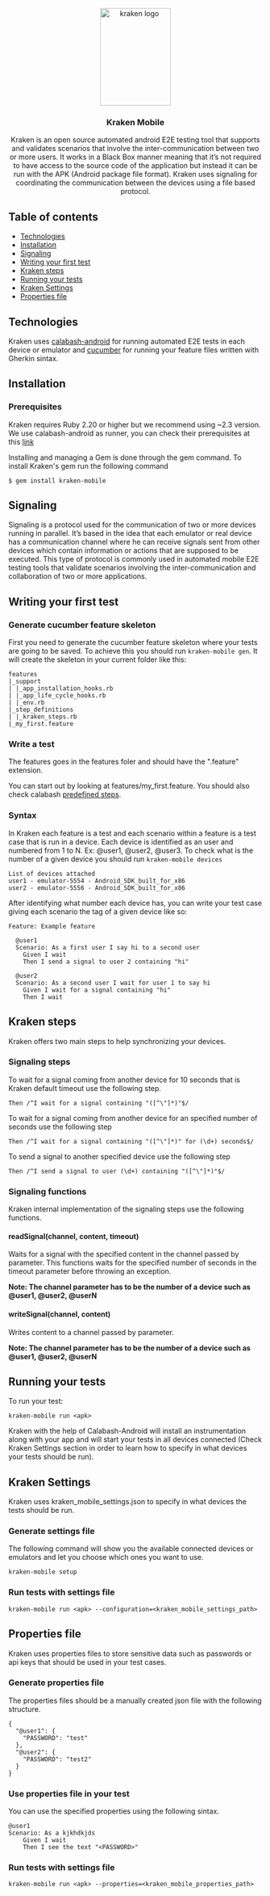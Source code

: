 <p align="center">
    <img src="https://raw.githubusercontent.com/ravelinx22/KrakenMobile/master/reporter/assets/images/kraken.png" alt="kraken logo" width="140" height="193">
</p>

<h3 align="center">Kraken Mobile</h3>

<p align="center">Kraken is an open source automated android E2E testing tool that supports and validates scenarios that involve the inter-communication between two or more users. It works in a Black Box manner meaning that it’s not required to have access to the source code of the application but instead it can be run with the APK (Android package file format). Kraken uses signaling for coordinating the communication between the devices using a file based protocol.</p>

## Table of contents

- [Technologies](#technologies)
- [Installation](#installation)
- [Signaling](#signaling)
- [Writing your first test](#writing-your-first-test)
- [Kraken steps](#kraken-steps)
- [Running your tests](#running-your-tests)
- [Kraken Settings](#kraken-settings)
- [Properties file](#properties-file)

## Technologies

Kraken uses [calabash-android](https://github.com/calabash/calabash-android) for running automated E2E tests in each device or emulator and [cucumber](https://github.com/cucumber/cucumber-ruby) for running your feature files written with Gherkin sintax. 

## Installation

### Prerequisites

Kraken requires Ruby 2.20 or higher but we recommend using ~2.3 version. We use calabash-android as runner, you can check their prerequisites at this [link](https://github.com/calabash/calabash-android/blob/master/documentation/installation.md)


Installing and managing a Gem is done through the gem command. To install Kraken's gem run the following command

    $ gem install kraken-mobile


## Signaling

Signaling is a protocol used for the communication of two or more devices running in parallel. It’s based in the idea that each emulator or real device has a communication channel where he can receive signals sent from other devices which contain information or actions that are supposed to be executed. This type of protocol is commonly used in automated mobile E2E testing tools that validate scenarios involving the inter-communication and collaboration of two or more applications.

## Writing your first test

### Generate cucumber feature skeleton

First you need to generate the cucumber feature skeleton where your tests are going to be saved. To achieve this you should run `kraken-mobile gen`. It will create the skeleton in your current folder like this:

    features
    |_support
    | |_app_installation_hooks.rb
    | |_app_life_cycle_hooks.rb
    | |_env.rb
    |_step_definitions
    | |_kraken_steps.rb
    |_my_first.feature

### Write a test

The features goes in the features foler and should have the ".feature" extension.

You can start out by looking at features/my_first.feature. You should also check calabash [predefined steps](https://github.com/calabash/calabash-android/blob/master/ruby-gem/lib/calabash-android/canned_steps.md).

### Syntax

In Kraken each feature is a test and each scenario within a feature is a test case that is run in a device. Each device is identified as an user and numbered from 1 to N. Ex: @user1, @user2, @user3. To check what is the number of a given device you should run `kraken-mobile devices`

    List of devices attached
    user1 - emulator-5554 - Android_SDK_built_for_x86
    user2 - emulator-5556 - Android_SDK_built_for_x86

After identifying what number each device has, you can write your test case giving each scenario the tag of a given device like so:

    Feature: Example feature

      @user1
      Scenario: As a first user I say hi to a second user
        Given I wait
        Then I send a signal to user 2 containing "hi"

      @user2
      Scenario: As a second user I wait for user 1 to say hi
        Given I wait for a signal containing "hi"
        Then I wait

## Kraken steps

Kraken offers two main steps to help synchronizing your devices.

### Signaling steps

To wait for a signal coming from another device for 10 seconds that is Kraken default timeout use the following step.

    Then /^I wait for a signal containing "([^\"]*)"$/

To wait for a signal coming from another device for an specified number of seconds use the following step

    Then /^I wait for a signal containing "([^\"]*)" for (\d+) seconds$/

To send a signal to another specified device use the following step

    Then /^I send a signal to user (\d+) containing "([^\"]*)"$/

### Signaling functions

Kraken internal implementation of the signaling steps use the following functions.

#### readSignal(channel, content, timeout)

Waits for a signal with the specified content in the channel passed by parameter. This functions waits for the specified number of seconds in the timeout parameter before throwing an exception.

**Note: The channel parameter has to be the number of a device such as @user1, @user2, @userN**

#### writeSignal(channel, content)

Writes content to a channel passed by parameter.

**Note: The channel parameter has to be the number of a device such as @user1, @user2, @userN**

## Running your tests

To run your test:

    kraken-mobile run <apk>

Kraken with the help of Calabash-Android will install an instrumentation along with your app and will start your tests in all devices connected (Check Kraken Settings section in order to learn how to specify in what devices your tests should be run).

## Kraken Settings

Kraken uses kraken_mobile_settings.json to specify in what devices the tests should be run.

### Generate settings file

The following command will show you the available connected devices or emulators and let you choose which ones you want to use.

    kraken-mobile setup

### Run tests with settings file

    kraken-mobile run <apk> --configuration=<kraken_mobile_settings_path>

## Properties file

Kraken uses properties files to store sensitive data such as passwords or api keys that should be used in your test cases.

### Generate properties file

The properties files should be a manually created json file with the following structure.

    {
      "@user1": {
        "PASSWORD": "test"
      },
      "@user2": {
        "PASSWORD": "test2"
      }
    }
    
### Use properties file in your test

You can use the specified properties using the following sintax.

    @user1
    Scenario: As a kjkhdkjds
        Given I wait
        Then I see the text "<PASSWORD>"

### Run tests with settings file

    kraken-mobile run <apk> --properties=<kraken_mobile_properties_path>
